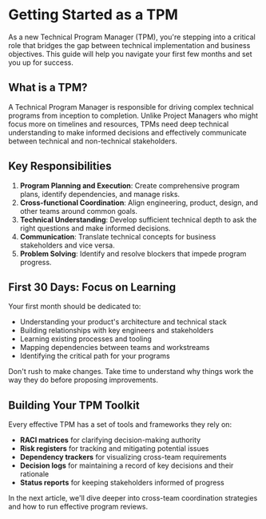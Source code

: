 # Getting Started as a TPM

As a new Technical Program Manager (TPM), you're stepping into a critical role that bridges the gap between technical implementation and business objectives. This guide will help you navigate your first few months and set you up for success.

## What is a TPM?

A Technical Program Manager is responsible for driving complex technical programs from inception to completion. Unlike Project Managers who might focus more on timelines and resources, TPMs need deep technical understanding to make informed decisions and effectively communicate between technical and non-technical stakeholders.

## Key Responsibilities

1. **Program Planning and Execution**: Create comprehensive program plans, identify dependencies, and manage risks.
2. **Cross-functional Coordination**: Align engineering, product, design, and other teams around common goals.
3. **Technical Understanding**: Develop sufficient technical depth to ask the right questions and make informed decisions.
4. **Communication**: Translate technical concepts for business stakeholders and vice versa.
5. **Problem Solving**: Identify and resolve blockers that impede program progress.

## First 30 Days: Focus on Learning

Your first month should be dedicated to:

- Understanding your product's architecture and technical stack
- Building relationships with key engineers and stakeholders
- Learning existing processes and tooling
- Mapping dependencies between teams and workstreams
- Identifying the critical path for your programs

Don't rush to make changes. Take time to understand why things work the way they do before proposing improvements.

## Building Your TPM Toolkit

Every effective TPM has a set of tools and frameworks they rely on:

- **RACI matrices** for clarifying decision-making authority
- **Risk registers** for tracking and mitigating potential issues
- **Dependency trackers** for visualizing cross-team requirements
- **Decision logs** for maintaining a record of key decisions and their rationale
- **Status reports** for keeping stakeholders informed of progress

In the next article, we'll dive deeper into cross-team coordination strategies and how to run effective program reviews.